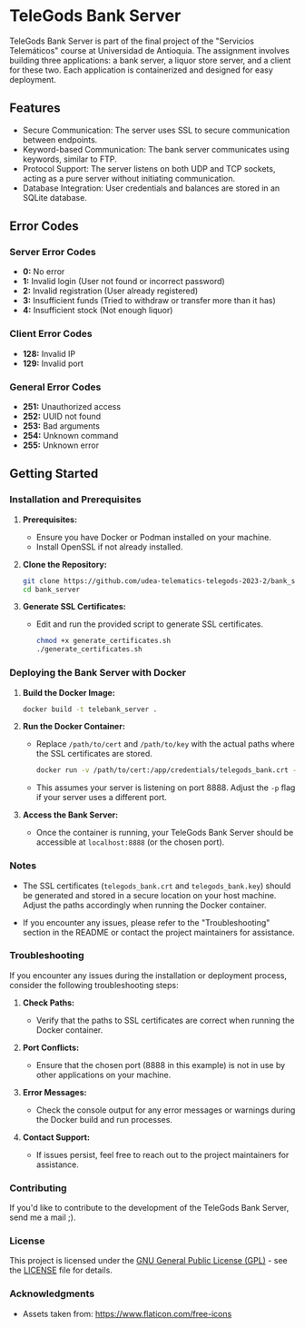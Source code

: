 # TeleGods Bank Server

TeleGods Bank Server is part of the final project of the "Servicios Telemáticos" course
at Universidad de Antioquia. The assignment involves building three
applications: a bank server, a liquor store server, and a client for these two.
Each application is containerized and designed for easy deployment.

## Features

- Secure Communication: The server uses SSL to secure communication between
  endpoints.
- Keyword-based Communication: The bank server communicates using keywords,
  similar to FTP.
- Protocol Support: The server listens on both UDP and TCP sockets, acting as a
  pure server without initiating communication.
- Database Integration: User credentials and balances are stored in an SQLite
  database.

## Error Codes

### Server Error Codes

- **0:** No error
- **1:** Invalid login (User not found or incorrect password)
- **2:** Invalid registration (User already registered)
- **3:** Insufficient funds (Tried to withdraw or transfer more than it has)
- **4:** Insufficient stock (Not enough liquor)

### Client Error Codes

- **128:** Invalid IP
- **129:** Invalid port

### General Error Codes

- **251:** Unauthorized access
- **252:** UUID not found
- **253:** Bad arguments
- **254:** Unknown command
- **255:** Unknown error

## Getting Started

### Installation and Prerequisites

1. **Prerequisites:**

   - Ensure you have Docker or Podman installed on your machine.
   - Install OpenSSL if not already installed.

2. **Clone the Repository:**

   ```bash
   git clone https://github.com/udea-telematics-telegods-2023-2/bank_server.git
   cd bank_server
   ```

3. **Generate SSL Certificates:**
   - Edit and run the provided script to generate SSL certificates.
     ```bash
     chmod +x generate_certificates.sh
     ./generate_certificates.sh
     ```

### Deploying the Bank Server with Docker

1. **Build the Docker Image:**

   ```bash
   docker build -t telebank_server .
   ```

2. **Run the Docker Container:**

   - Replace `/path/to/cert` and `/path/to/key` with the actual paths where the
     SSL certificates are stored.

     ```bash
     docker run -v /path/to/cert:/app/credentials/telegods_bank.crt -v /path/to/key:/app/credentials/telegods_bank.key -p 8888:8888 telebank_server
     ```

   - This assumes your server is listening on port 8888. Adjust the `-p` flag if
     your server uses a different port.

3. **Access the Bank Server:**
   - Once the container is running, your TeleGods Bank Server should be
     accessible at `localhost:8888` (or the chosen port).

### Notes

- The SSL certificates (`telegods_bank.crt` and `telegods_bank.key`) should be
  generated and stored in a secure location on your host machine. Adjust the
  paths accordingly when running the Docker container.

- If you encounter any issues, please refer to the "Troubleshooting" section in
  the README or contact the project maintainers for assistance.

### Troubleshooting

If you encounter any issues during the installation or deployment process,
consider the following troubleshooting steps:

1. **Check Paths:**

   - Verify that the paths to SSL certificates are correct when running the
     Docker container.

2. **Port Conflicts:**

   - Ensure that the chosen port (8888 in this example) is not in use by other
     applications on your machine.

3. **Error Messages:**

   - Check the console output for any error messages or warnings during the
     Docker build and run processes.

4. **Contact Support:**
   - If issues persist, feel free to reach out to the project maintainers for
     assistance.

### Contributing

If you'd like to contribute to the development of the TeleGods Bank Server, send
me a mail ;).

### License

This project is licensed under the [GNU General Public License (GPL)](LICENSE) -
see the [LICENSE](LICENSE) file for details.

### Acknowledgments

- Assets taken from: https://www.flaticon.com/free-icons
